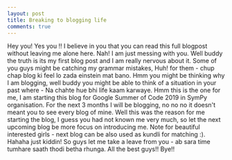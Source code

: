 ```yaml
---
layout: post
title: Breaking to blogging life
comments: true
---
```


Hey you! Yes you !! I believe in you that you can read this full blogpost without leaving me alone here. Nah! I am just messing with you. Well buddy the truth is its my first blog post and I am really nervous about it. Some of you guys might be catching my grammar mistakes, Huh! for them - chup chap blog ki feel lo zada einstein mat bano. Hmm you might be thinking why I am blogging, well buddy you might be able to think of a situation in your past where - Na chahte hue bhi life kaam karwaye. Hmm this is the one for me, I am starting this blog for Google Summer of Code 2019 in SymPy organisation. For the next 3 months I will be blogging, no no no it doesn't meant you to see every blog of mine. Well this was the reason for me starting the blog, I guess you had not known me very much, so let the next upcoming blog be more focus on introducing me. Note for beautiful interested girls - next blog can be also used as kundli for matching :). Hahaha just kiddin! So guys let me take a leave from you - ab sara time tumhare saath thodi betha rhunga. All the best guys!! Bye!!
